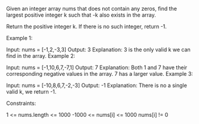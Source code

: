 Given an integer array nums that does not contain any zeros, find the largest positive integer k such that -k also exists in the array.

Return the positive integer k. If there is no such integer, return -1.

Example 1:

Input: nums = [-1,2,-3,3]
Output: 3
Explanation: 3 is the only valid k we can find in the array.
Example 2:

Input: nums = [-1,10,6,7,-7,1]
Output: 7
Explanation: Both 1 and 7 have their corresponding negative values in the array. 7 has a larger value.
Example 3:

Input: nums = [-10,8,6,7,-2,-3]
Output: -1
Explanation: There is no a single valid k, we return -1.

Constraints:

1 <= nums.length <= 1000
-1000 <= nums[i] <= 1000
nums[i] != 0

